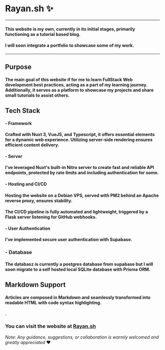 # Rayan.sh ✨
______
#### This website is my own, currently in its initial stages, primarily functioning as a tutorial based blog.
#### I will soon integrate a portfolio to showcase some of my work.
___

## Purpose
#### The main goal of this website if for me to learn FullStack Web development best practices, acting as a part of my learning journey. Additionally, it serves as a platform to showcase my projects and share small tutorials to assist others.

## Tech Stack
#### - Framework
#### Crafted with Nuxt 3, VueJS, and Typescript, it offers essential elements for a dynamic web experience. Utilizing server-side rendering ensures efficient content delivery.
#### - Server
#### I've leveraged Nuxt's built-in Nitro server to create fast and reliable API endpoints, protected by rate limits and including authentication for some.
#### - Hosting and CI/CD
#### Hosting the website on a Debian VPS, served with PM2 behind an Apache reverse proxy, ensures stability.
####  The CI/CD pipeline is fully automated and lightweight, triggered by a Flask server listening for GitHub webhooks.
#### - User Authentication
#### I've implemented secure user authentication with Supabase.
### - Database
#### The databasz is currently a postgres database from supabase but I will soon migrate to a self hosted local SQLite database with Prisma ORM.

## Markdown Support
#### Articles are composed in Markdown and seamlessly transformed into readable HTML with code syntax highlighting.

.
### You can visit the website at [Rayan.sh](https://rayan.sh/)
_Note: Any guidance, suggestions, or collaboration is warmly welcomed and greatly appreciated_ ♥️